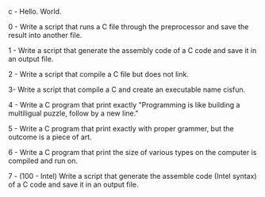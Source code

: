 c - Hello. World.

0 - Write a script that runs a C file through the preprocessor and save the result into another file.

1 - Write a script that generate the assembly code of a C code and save it in an output file.

2 - Write a script that compile a C file but does not link.

3- Write a script that compile a C and create an executable name cisfun.

4 - Write a C program that print exactly "Programming is like building a multiligual puzzle, follow by a new line."

5 - Write a C program that print exactly with proper grammer, but the outcome is a piece of art.

6 - Write a C program that print the size of various types on the computer is compiled and run on.

7 - (100 - Intel) Write a script that generate the assemble code (Intel syntax) of a C code and save it in an output file.
